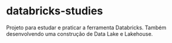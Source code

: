 # databricks-studies
Projeto para estudar e praticar a ferramenta Databricks. Também desenvolvendo uma construção de Data Lake e Lakehouse.
